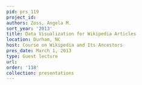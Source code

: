 ```yaml
---
pid: prs_119
project_id: 
authors: Zoss, Angela M.
sort_year: '2013'
title: Data Visualization for Wikipedia Articles
location: Durham, NC
host: Course on Wikipedia and Its Ancestors
pres_date: March 1, 2013
type: Guest lecture
url: 
order: '118'
collection: presentations
---
```

